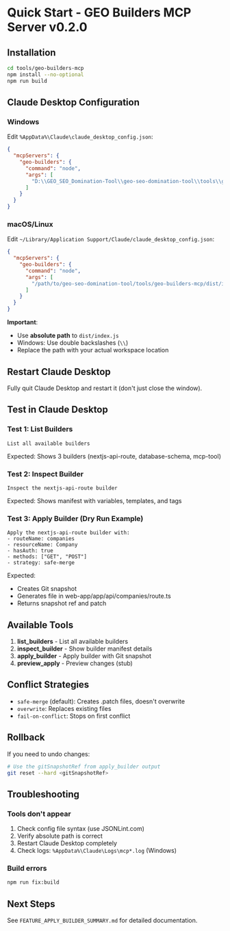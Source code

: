 # Quick Start - GEO Builders MCP Server v0.2.0

## Installation

```bash
cd tools/geo-builders-mcp
npm install --no-optional
npm run build
```

## Claude Desktop Configuration

### Windows

Edit `%AppData%\Claude\claude_desktop_config.json`:

```json
{
  "mcpServers": {
    "geo-builders": {
      "command": "node",
      "args": [
        "D:\\GEO_SEO_Domination-Tool\\geo-seo-domination-tool\\tools\\geo-builders-mcp\\dist\\index.js"
      ]
    }
  }
}
```

### macOS/Linux

Edit `~/Library/Application Support/Claude/claude_desktop_config.json`:

```json
{
  "mcpServers": {
    "geo-builders": {
      "command": "node",
      "args": [
        "/path/to/geo-seo-domination-tool/tools/geo-builders-mcp/dist/index.js"
      ]
    }
  }
}
```

**Important**:
- Use **absolute path** to `dist/index.js`
- Windows: Use double backslashes (`\\`)
- Replace the path with your actual workspace location

## Restart Claude Desktop

Fully quit Claude Desktop and restart it (don't just close the window).

## Test in Claude Desktop

### Test 1: List Builders

```
List all available builders
```

Expected: Shows 3 builders (nextjs-api-route, database-schema, mcp-tool)

### Test 2: Inspect Builder

```
Inspect the nextjs-api-route builder
```

Expected: Shows manifest with variables, templates, and tags

### Test 3: Apply Builder (Dry Run Example)

```
Apply the nextjs-api-route builder with:
- routeName: companies
- resourceName: Company
- hasAuth: true
- methods: ["GET", "POST"]
- strategy: safe-merge
```

Expected:
- Creates Git snapshot
- Generates file in web-app/app/api/companies/route.ts
- Returns snapshot ref and patch

## Available Tools

1. **list_builders** - List all available builders
2. **inspect_builder** - Show builder manifest details
3. **apply_builder** - Apply builder with Git snapshot
4. **preview_apply** - Preview changes (stub)

## Conflict Strategies

- `safe-merge` (default): Creates .patch files, doesn't overwrite
- `overwrite`: Replaces existing files
- `fail-on-conflict`: Stops on first conflict

## Rollback

If you need to undo changes:

```bash
# Use the gitSnapshotRef from apply_builder output
git reset --hard <gitSnapshotRef>
```

## Troubleshooting

### Tools don't appear

1. Check config file syntax (use JSONLint.com)
2. Verify absolute path is correct
3. Restart Claude Desktop completely
4. Check logs: `%AppData%\Claude\Logs\mcp*.log` (Windows)

### Build errors

```bash
npm run fix:build
```

## Next Steps

See `FEATURE_APPLY_BUILDER_SUMMARY.md` for detailed documentation.
